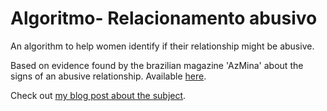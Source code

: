 # Algoritmo- Relacionamento abusivo
An algorithm to help women identify if their relationship might be abusive. 

Based on evidence found by the brazilian magazine 'AzMina' about the signs of an abusive relationship. Available [here](azmina.com.br/reportagens/relacionamento-abusivo-15-sinais-de-que-voce-pode-estar-em-um/).

Check out [my blog post about the subject](https://medium.com/joguei-os-dados/criei-um-algoritmo-que-detecta-relacionamento-abusivo-1f073a6b42af).
